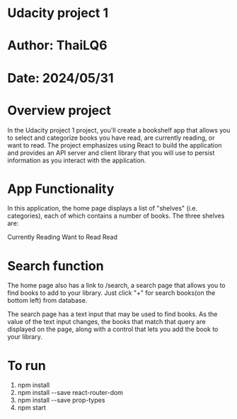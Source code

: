 # Udacity project 1

# Author: ThaiLQ6
# Date: 2024/05/31

# Overview project
In the Udacity project 1 project, you'll create a bookshelf app that allows you to select and categorize books you have read, are currently reading, or want to read. The project emphasizes using React to build the application and provides an API server and client library that you will use to persist information as you interact with the application.

# App Functionality
In this application, the home page displays a list of "shelves" (i.e. categories), each of which contains a number of books. The three shelves are:

Currently Reading
Want to Read
Read

# Search function
The home page also has a link to /search, a search page that allows you to find books to add to your library. Just click "+" for search books(on the bottom left) from database.

The search page has a text input that may be used to find books. As the value of the text input changes, the books that match that query are displayed on the page, along with a control that lets you add the book to your library.

# To run
1. npm install
2. npm install --save react-router-dom
3. npm install --save prop-types
4. npm start